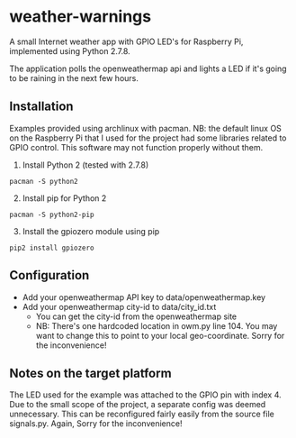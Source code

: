 # weather-warnings
A small Internet weather app with GPIO LED's for Raspberry Pi, implemented
using Python 2.7.8.

The application polls the openweathermap api and lights a LED if it's going to
be raining in the next few hours.


## Installation

Examples provided using archlinux with pacman. NB: the default linux OS on 
the Raspberry Pi that I used for the project had some libraries related to 
GPIO control. This software may not function properly without them.

1. Install Python 2 (tested with 2.7.8)
```
pacman -S python2
```
2. Install pip for Python 2
```
pacman -S python2-pip
```
3. Install the gpiozero module using pip
```
pip2 install gpiozero
```

## Configuration
- Add your openweathermap API key to data/openweathermap.key
- Add your openweathermap city-id to data/city_id.txt
	* You can get the city-id from the openweathermap site
	* NB: There's one hardcoded location in owm.py line 104. You may want to
	change this to point to your local geo-coordinate. Sorry for the inconvenience!


## Notes on the target platform

The LED used for the example was attached to the GPIO pin with index 4. Due to
the small scope of the project, a separate config was deemed unnecessary. This
can be reconfigured fairly easily from the source file signals.py. Again, Sorry
for the inconvenience!

